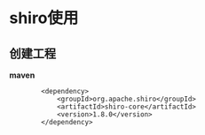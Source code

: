 # shiro使用

## 创建工程

**maven**

```
        <dependency>
            <groupId>org.apache.shiro</groupId>
            <artifactId>shiro-core</artifactId>
            <version>1.8.0</version>
        </dependency>

```
